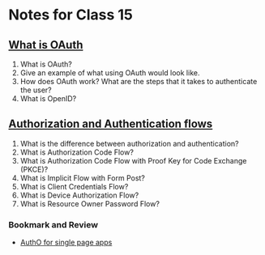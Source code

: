 # Notes for Class 15

## [What is OAuth](https://www.csoonline.com/article/3216404/what-is-oauth-how-the-open-authorization-framework-works.html)

1. What is OAuth?
2. Give an example of what using OAuth would look like.
3. How does OAuth work? What are the steps that it takes to authenticate the user?
4. What is OpenID?

## [Authorization and Authentication flows](https://auth0.com/docs/flows)

1. What is the difference between authorization and authentication?
2. What is Authorization Code Flow?
3. What is Authorization Code Flow with Proof Key for Code Exchange (PKCE)?
4. What is Implicit Flow with Form Post?
5. What is Client Credentials Flow?
6. What is Device Authorization Flow?
7. What is Resource Owner Password Flow?

### Bookmark and Review

* [AuthO for single page apps](https://auth0.com/docs/libraries/auth0-react)
